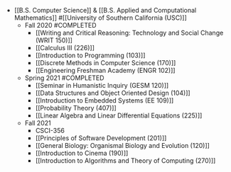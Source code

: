 - [[B.S. Computer Science]] & [[B.S. Applied and Computational Mathematics]] #[[University of Southern California (USC)]]
	- Fall 2020 #COMPLETED
		- [[Writing and Critical Reasoning: Technology and Social Change (WRIT 150)]]
		- [[Calculus III (226)]]
		- [[Introduction to Programming (103)]]
		- [[Discrete Methods in Computer Science (170)]]
		- [[Engineering Freshman Academy (ENGR 102)]]
	- Spring 2021 #COMPLETED
		- [[Seminar in Humanistic Inquiry (GESM 120)]]
		- [[Data Structures and Object Oriented Design (104)]]
		- [[Introduction to Embedded Systems (EE 109)]]
		- [[Probability Theory (407)]]
		- [[Linear Algebra and Linear Differential Equations (225)]]
	- Fall 2021
		- CSCI-356
		- [[Principles of Software Development (201)]]
		- [[General Biology: Organismal Biology and Evolution (120)]]
		- [[Introduction to Cinema (190)]]
		- [[Introduction to Algorithms and Theory of Computing (270)]]